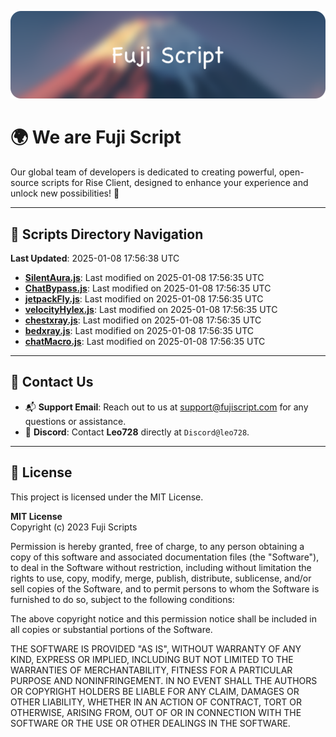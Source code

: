 ![Banner](.github/b.webp)

# 🌍 **We are Fuji Script**

Our global team of developers is dedicated to creating powerful, open-source scripts for Rise Client, designed to enhance your experience and unlock new possibilities! 🌟

---
<!-- SCRIPTS_NAVIGATION_START -->
## 📂 **Scripts Directory Navigation**

**Last Updated**: 2025-01-08 17:56:38 UTC

- **[SilentAura.js](scripts/SilentAura.js)**: Last modified on 2025-01-08 17:56:35 UTC
- **[ChatBypass.js](scripts/ChatBypass.js)**: Last modified on 2025-01-08 17:56:35 UTC
- **[jetpackFly.js](scripts/jetpackFly.js)**: Last modified on 2025-01-08 17:56:35 UTC
- **[velocityHylex.js](scripts/velocityHylex.js)**: Last modified on 2025-01-08 17:56:35 UTC
- **[chestxray.js](scripts/chestxray.js)**: Last modified on 2025-01-08 17:56:35 UTC
- **[bedxray.js](scripts/bedxray.js)**: Last modified on 2025-01-08 17:56:35 UTC
- **[chatMacro.js](scripts/chatMacro.js)**: Last modified on 2025-01-08 17:56:35 UTC

<!-- SCRIPTS_NAVIGATION_END -->

---

## 💬 **Contact Us**  
- 📬 **Support Email**: Reach out to us at [support@fujiscript.com](mailto:support@fujiscript.com) for any questions or assistance.  
- 💬 **Discord**: Contact **Leo728** directly at `Discord@leo728`.

---

## 📜 **License**

This project is licensed under the MIT License.  

**MIT License**  
Copyright (c) 2023 Fuji Scripts  

Permission is hereby granted, free of charge, to any person obtaining a copy of this software and associated documentation files (the "Software"), to deal in the Software without restriction, including without limitation the rights to use, copy, modify, merge, publish, distribute, sublicense, and/or sell copies of the Software, and to permit persons to whom the Software is furnished to do so, subject to the following conditions:  

The above copyright notice and this permission notice shall be included in all copies or substantial portions of the Software.  

THE SOFTWARE IS PROVIDED "AS IS", WITHOUT WARRANTY OF ANY KIND, EXPRESS OR IMPLIED, INCLUDING BUT NOT LIMITED TO THE WARRANTIES OF MERCHANTABILITY, FITNESS FOR A PARTICULAR PURPOSE AND NONINFRINGEMENT. IN NO EVENT SHALL THE AUTHORS OR COPYRIGHT HOLDERS BE LIABLE FOR ANY CLAIM, DAMAGES OR OTHER LIABILITY, WHETHER IN AN ACTION OF CONTRACT, TORT OR OTHERWISE, ARISING FROM, OUT OF OR IN CONNECTION WITH THE SOFTWARE OR THE USE OR OTHER DEALINGS IN THE SOFTWARE.  
